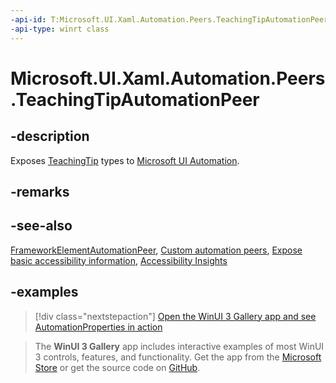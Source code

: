 ```yaml
---
-api-id: T:Microsoft.UI.Xaml.Automation.Peers.TeachingTipAutomationPeer
-api-type: winrt class
---
```


# Microsoft.UI.Xaml.Automation.Peers.TeachingTipAutomationPeer

<!--
public class TeachingTipAutomationPeer : Windows.UI.Xaml.Automation.Peers.FrameworkElementAutomationPeer
-->

## -description

Exposes [TeachingTip](../microsoft.ui.xaml.controls/teachingtip.md) types to [Microsoft UI Automation](/windows/win32/winauto/entry-uiauto-win32).

## -remarks

## -see-also

[FrameworkElementAutomationPeer](/uwp/api/windows.ui.xaml.automation.peers.frameworkelementautomationpeer), [Custom automation peers](/windows/apps/design/accessibility/custom-automation-peers), [Expose basic accessibility information](/windows/apps/design/accessibility/basic-accessibility-information), [Accessibility Insights](https://accessibilityinsights.io/)

## -examples

> [!div class="nextstepaction"]
> [Open the WinUI 3 Gallery app and see AutomationProperties in action](winui3gallery:/item/AutomationProperties)

> The **WinUI 3 Gallery** app includes interactive examples of most WinUI 3 controls, features, and functionality. Get the app from the [Microsoft Store](https://www.microsoft.com/store/productId/9P3JFPWWDZRC) or get the source code on [GitHub](https://github.com/microsoft/WinUI-Gallery).

